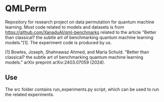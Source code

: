 # QMLPerm
Repository for research project on data permutation for quantum  machine learning. Most code related to models and datasets is from https://github.com/XanaduAI/qml-benchmarks
 related to the article "Better than classical? the subtle art of benchmarking quantum machine learning models."[1]. The experiment code is produced by us.

 [1] Bowles, Joseph, Shahnawaz Ahmed, and Maria Schuld. "Better than classical? the subtle art of benchmarking quantum machine learning models." arXiv preprint arXiv:2403.07059 (2024).

## Use
The src folder contains run_experiments.py script, which can be used to run the related experiments.
